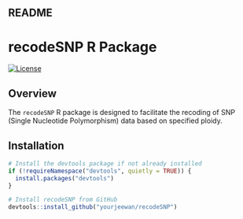 ## README
# recodeSNP R Package

[![License](https://img.shields.io/badge/License-MIT-blue.svg)](https://opensource.org/licenses/MIT)

## Overview

The `recodeSNP` R package is designed to facilitate the recoding of SNP (Single Nucleotide Polymorphism) data based on specified ploidy.

## Installation

```R
# Install the devtools package if not already installed
if (!requireNamespace("devtools", quietly = TRUE)) {
  install.packages("devtools")
}

# Install recodeSNP from GitHub
devtools::install_github("yourjeewan/recodeSNP")
